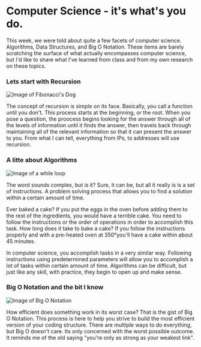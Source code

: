 # Computer Science - it's what's you do.

This week, we were told about quite a few facets of computer science. Algorithms, Data Structures, and Big O Notation. These items are barely scratching the surface of what actually encompasses computer science, but I'd like to share what I've learned from class and from my own research on these topics.

### Lets start with Recursion

![Image of Fibonacci's Dog](https://mir-s3-cdn-cf.behance.net/project_modules/max_1200/e6a06f36963657.57305b5170b0b.gif)

The concept of recursion is simple on its face. Basically, you call a function until you don't. This process starts at the beginning, or the root. When you pose a question, the proocess begins looking for the answer through all of the levels of information until it finds the answer, then travels back through maintaining all of the relevant information so that it can present the answer to you. From what I can tell, everything from IPs, to addresses will use recursion.

### A litte about Algorithms
![Image of a while loop](https://goo.gl/wuv9oL#center)

The word sounds complex, but is it? Sure, it can be, but all it really is is a set of instructions. A problem solving process that allows you to find a solution within a certain amount of time.

Ever baked a cake? If you put the eggs in the oven before adding them to the rest of the ingredients, you would have a terrible cake. You need to follow the instructions or the order of operations in order to accomplish this task. How long does it take to bake a cake? If you follow the instructions properly and with a pre-heated oven at 350&deg;you'll have a cake within about 45 minutes.

In computer science, you accomplish tasks in a very similar way. Following instructions using predetermined parameters will allow you to accomplish a lot of tasks within certain amount of time.
Algorithms can be difficult, but just like any skill, with practice, they begin to open up and make sense.

### Big O Notation and the bit I know

![Image of Big O Notation](https://goo.gl/rBEPaM#center)

How efficient does something work in its worst case? That is the gist of Big O Notation. This process is here to help you strive to build the most efficient version of your coding structure. There are multiple ways to do everything, but Big O doesn't care. Its only concerned with the worst possible outcome. It reminds me of the old saying "you're only as strong as your weakest link".
